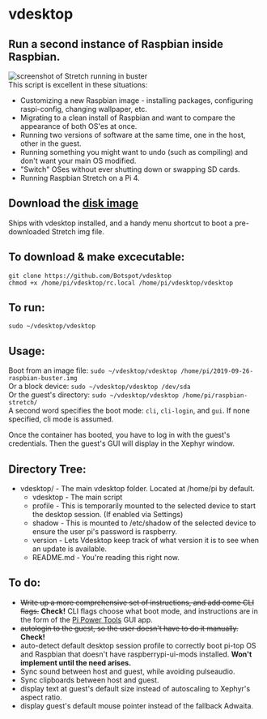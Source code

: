 # vdesktop
## Run a second instance of Raspbian inside Raspbian. 
![screenshot of Stretch running in buster](https://i.stack.imgur.com/oti6Z.png)  
This script is excellent in these situations:
 - Customizing a new Raspbian image - installing packages, configuring raspi-config, changing wallpaper, etc.
 - Migrating to a clean install of Raspbian and want to compare the appearance of both OS'es at once.
 - Running two versions of software at the same time, one in the host, other in the guest.
 - Running something you might want to undo (such as compiling) and don't want your main OS modified.
 - "Switch" OSes without ever shutting down or swapping SD cards.
 - Running Raspbian Stretch on a Pi 4.

## Download the [disk image](https://drive.google.com/file/d/1cJbcNDnm4Zm8zeHlCp8JQT5pwacAZeCp/view?usp=sharing)
Ships with vdesktop installed, and a handy menu shortcut to boot a pre-downloaded Stretch img file.

## To download & make excecutable:  
`git clone https://github.com/Botspot/vdesktop`  
`chmod +x /home/pi/vdesktop/rc.local /home/pi/vdesktop/vdesktop`

## To run:  
`sudo ~/vdesktop/vdesktop`

## Usage:  
Boot from an image file:    `sudo ~/vdesktop/vdesktop /home/pi/2019-09-26-raspbian-buster.img`  
Or a block device:          `sudo ~/vdesktop/vdesktop /dev/sda`  
Or the guest's directory:   `sudo ~/vdesktop/vdesktop /home/pi/raspbian-stretch/`  
A second word specifies the boot mode: `cli`, `cli-login`, and `gui`. If none 
specified, cli mode is assumed.

Once the container has booted, you have to log in with the guest's credentials. Then the guest's GUI will display in the Xephyr window.

## Directory Tree:
 - vdesktop/ - The main vdesktop folder. Located at /home/pi by default.
   - vdesktop - The main script
   - profile - This is temporarily mounted to the selected device to start the desktop session. (If enabled via Settings)
   - shadow - This is mounted to /etc/shadow of the selected device to ensure the user pi's password is raspberry.
   - version - Lets Vdesktop keep track of what version it is to see when an update is available.
   - README.md - You're reading this right now.

## To do:
 - ~~Write up a more comprehensive set of instructions, and add come CLI flags.~~ **Check!** CLI flags choose what boot mode, and instructions are in the form of the [Pi Power Tools](https://github.com/Botspot/Pi-Power-Tools) GUI app.
 - ~~autologin to the guest, so the user doesn't have to do it manually.~~ **Check!**
 - auto-detect default desktop session profile to correctly boot pi-top OS and Raspbian that doesn't have raspberrypi-ui-mods installed. **Won't implement until the need arises.**
 - Sync sound between host and guest, while avoiding pulseaudio.
 - Sync clipboards between host and guest.
 - display text at guest's default size instead of autoscaling to Xephyr's aspect ratio.
 - display guest's default mouse pointer instead of the fallback Adwaita.
